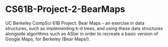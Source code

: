 # CS61B-Project-2-BearMaps
UC Berkeley CompSci 61B Project: Bear Maps - an exercise in data structures, such as implementing k-d trees, and using these data structures alongside algorithms such as AStar in order to recreate a basic version of Google Maps, for Berkeley (Bear Maps!).
